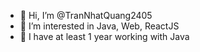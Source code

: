 - 👋 Hi, I’m @TranNhatQuang2405
- 👀 I’m interested in Java, Web, ReactJS
- 🌱 I have at least 1 year working with Java 


<!---
TranNhatQuang2405/TranNhatQuang2405 is a ✨ special ✨ repository because its `README.md` (this file) appears on your GitHub profile.
You can click the Preview link to take a look at your changes.
--->
